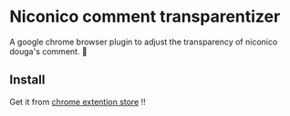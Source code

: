 # Niconico comment transparentizer

A google chrome browser plugin to adjust the transparency of niconico douga's comment. 👻

## Install

Get it from [chrome extention store](https://chrome.google.com/webstore/detail/niconico-comment-opacity/lhmlelhjodacloolefifbnolbjnolhnl) !!
